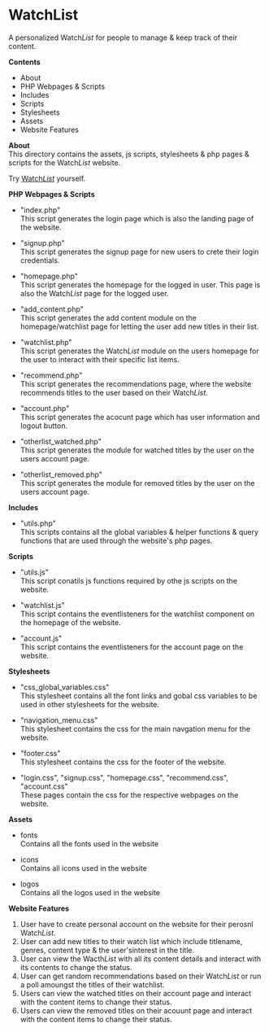 # WatchList
A personalized Watch*List* for people to manage & keep track of their content.

**Contents**
- About
- PHP Webpages & Scripts
- Includes
- Scripts
- Stylesheets
- Assets
- Website Features

**About**</br>
This directory contains the assets, js scripts, stylesheets & php pages & scripts for the Watch*List* website.

Try [Watch*List*](https://webdevdbcourses.prattsi.org/~gpatil/watchlist/index.php) yourself.

**PHP Webpages & Scripts**</br>
- "index.php"<br>
This script generates the login page which is also the landing page of the website.

- "signup.php"<br>
This script generates the signup page for new users to crete their login credentials.

- "homepage.php"<br>
This script generates the homepage for the logged in user. This page is also the Watch*List* page for the logged user.

- "add_content.php"<br>
This script generates the add content module on the homepage/watchlist page for letting the user add new titles in their list.

- "watchlist.php"<br>
This script generates the Watch*List* module on the users homepage for the user to interact with their specific list items.

- "recommend.php"<br>
This script generates the recommendations page, where the website recommends titles to the user based on their Watch*List*.

- "account.php"<br>
This script generates the acocunt page which has user information and logout button.

- "otherlist_watched.php"<br>
This script generates the module for watched titles by the user on the users account page.

- "otherlist_removed.php"<br>
This script generates the module for removed titles by the user on the users account page.

**Includes**</br>
- "utils.php"<br>
This scripts contains all the global variables & helper functions & query functions that are used through the website's php pages.

**Scripts**</br>
- "utils.js"<br>
This script conatils js functions required by othe js scripts on the website.

- "watchlist.js"<br>
This script contains the eventlisteners for the watchlist component on the homepage of the website.

- "account.js"<br>
This script contains the eventlisteners for the account page on the website.

**Stylesheets**</br>
- "css_global_variables.css"<br>
This stylesheet contains all the font links and gobal css variables to be used in other stylesheets for the website.

- "navigation_menu.css"<br>
This stylesheet contains the css for the main navgation menu for the website.

- "footer.css"<br>
This stylesheet contains the css for the footer of the website.

- "login.css", "signup.css", "homepage.css", "recommend.css", "account.css"<br>
These pages contain the css for the respective webpages on the website.

**Assets**</br>
- fonts</br>
Contains all the fonts used in the website

- icons</br>
Contains all icons used in the website

- logos</br>
Contains all the logos used in the website

**Website Features**</br>
  1. User have to create personal account on the website for their perosnl Watch*List*.
  2. User can add new titles to their watch list which include titlename, genres, content type & the user'sinterest in the title.
  3. User can view the Wacth*List* with all its content details and interact with its contents to change the status.
  4. User can get random recommendations based on their Watch*List* or run a poll amoungst the titles of their watchlist.
  5. Users can view the watched titles on their account page and interact with the content items to change their status.
  6. Users can view the removed titles on their acouunt page and interact with the content items to change their status.
